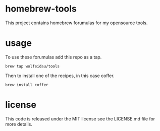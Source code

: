 # homebrew-tools

This project contains homebrew forumulas for my opensource tools.

# usage

To use these forumulas add this repo as a tap.

```
brew tap wolfeidau/tools
```

Then to install one of the recipes, in this case coffer.

```
brew install coffer
```

# license

This code is released under the MIT license see the LICENSE.md file for more details.
